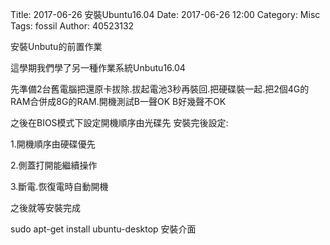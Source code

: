 Title: 2017-06-26  安裝Ubuntu16.04
Date: 2017-06-26 12:00
Category: Misc
Tags: fossil
Author: 40523132

安裝Unbutu的前置作業

<!-- PELICAN_END_SUMMARY -->

這學期我們學了另一種作業系統Unbutu16.04

先準備2台舊電腦把還原卡拔除.拔起電池3秒再裝回.把硬碟裝一起.把2個4G的RAM合併成8G的RAM.開機測試B一聲OK B好幾聲不OK

之後在BIOS模式下設定開機順序由光碟先 安裝完後設定:

1.開機順序由硬碟優先

2.側蓋打開能繼續操作

3.斷電.恢復電時自動開機

之後就等安裝完成

sudo apt-get install ubuntu-desktop  安裝介面



